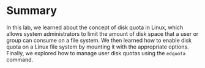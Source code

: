 # Summary

In this lab, we learned about the concept of disk quota in Linux, which allows system administrators to limit the amount of disk space that a user or group can consume on a file system. We then learned how to enable disk quota on a Linux file system by mounting it with the appropriate options. Finally, we explored how to manage user disk quotas using the `edquota` command.
